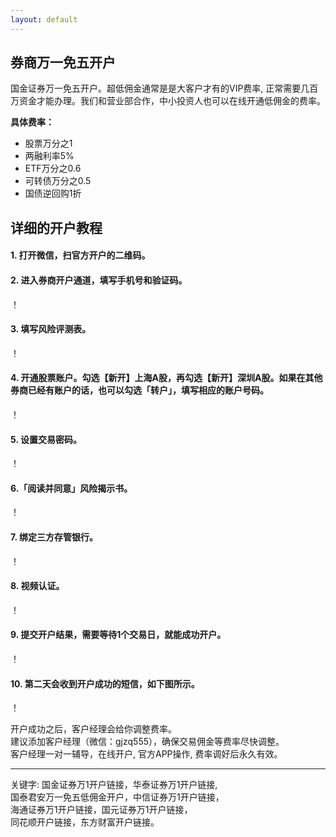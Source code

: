 ```yaml
---
layout: default
---
```


## 券商万一免五开户

国金证券万一免五开户。超低佣金通常是是大客户才有的VIP费率, 正常需要几百万资金才能办理。我们和营业部合作，中小投资人也可以在线开通低佣金的费率。

**具体费率：**
- 股票万分之1
- 两融利率5%
- ETF万分之0.6
- 可转债万分之0.5
- 国债逆回购1折

## 详细的开户教程

#### 1. 打开微信，扫官方开户的二维码。

#### 2. 进入券商开户通道，填写手机号和验证码。

！[](https://pic.imgdb.cn/item/65b27f4d871b83018aacfa78.jpg)

#### 3. 填写风险评测表。

！[](https://pic.imgdb.cn/item/65b281b4871b83018ab815c8.jpg)

#### 4. 开通股票账户。勾选【新开】上海A股，再勾选【新开】深圳A股。如果在其他券商已经有账户的话，也可以勾选「转户」，填写相应的账户号码。

！[](https://pic.imgdb.cn/item/65b27f4d871b83018aacfb2b.jpg)

#### 5. 设置交易密码。

！[](https://pic.imgdb.cn/item/65b27f4c871b83018aacf965.jpg)

#### 6.「阅读并同意」风险揭示书。

！[](https://pic.imgdb.cn/item/65b27f4c871b83018aacf8d0.jpg)

#### 7. 绑定三方存管银行。

！[](https://pic.imgdb.cn/item/65b27f4d871b83018aacfa13.jpg)

#### 8. 视频认证。

！[](https://pic.imgdb.cn/item/65b281b5871b83018ab8173b.jpg)

#### 9. 提交开户结果，需要等待1个交易日，就能成功开户。

！[](https://pic.imgdb.cn/item/65b281b4871b83018ab81666.jpg)

#### 10. 第二天会收到开户成功的短信，如下图所示。

！[](https://pic.imgdb.cn/item/65b281b4871b83018ab814e0.jpg)

开户成功之后，客户经理会给你调整费率。  
建议添加客户经理（微信：gjzq555），确保交易佣金等费率尽快调整。   
客户经理一对一辅导，在线开户, 官方APP操作, 费率调好后永久有效。   

---

关键字: 国金证券万1开户链接，华泰证券万1开户链接,    
国泰君安万一免五低佣金开户，中信证券万1开户链接，   
海通证券万1开户链接，国元证券万1开户链接，  
同花顺开户链接，东方财富开户链接。  
